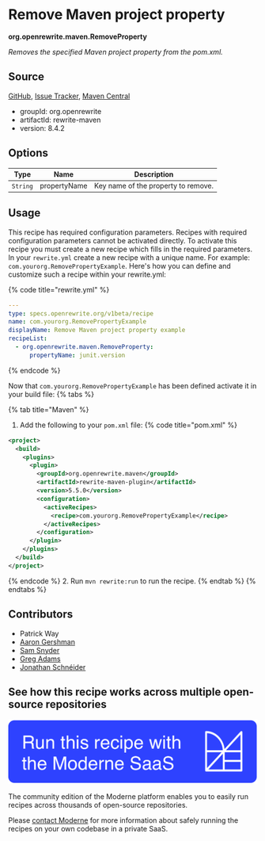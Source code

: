 # Remove Maven project property

**org.openrewrite.maven.RemoveProperty**

_Removes the specified Maven project property from the pom.xml._

## Source

[GitHub](https://github.com/openrewrite/rewrite/blob/main/rewrite-maven/src/main/java/org/openrewrite/maven/RemoveProperty.java), [Issue Tracker](https://github.com/openrewrite/rewrite/issues), [Maven Central](https://central.sonatype.com/artifact/org.openrewrite/rewrite-maven/8.4.2/jar)

* groupId: org.openrewrite
* artifactId: rewrite-maven
* version: 8.4.2

## Options

| Type | Name | Description |
| -- | -- | -- |
| `String` | propertyName | Key name of the property to remove. |


## Usage

This recipe has required configuration parameters. Recipes with required configuration parameters cannot be activated directly. To activate this recipe you must create a new recipe which fills in the required parameters. In your `rewrite.yml` create a new recipe with a unique name. For example: `com.yourorg.RemovePropertyExample`.
Here's how you can define and customize such a recipe within your rewrite.yml:

{% code title="rewrite.yml" %}
```yaml
---
type: specs.openrewrite.org/v1beta/recipe
name: com.yourorg.RemovePropertyExample
displayName: Remove Maven project property example
recipeList:
  - org.openrewrite.maven.RemoveProperty:
      propertyName: junit.version
```
{% endcode %}

Now that `com.yourorg.RemovePropertyExample` has been defined activate it in your build file:
{% tabs %}

{% tab title="Maven" %}
1. Add the following to your `pom.xml` file:
{% code title="pom.xml" %}
```xml
<project>
  <build>
    <plugins>
      <plugin>
        <groupId>org.openrewrite.maven</groupId>
        <artifactId>rewrite-maven-plugin</artifactId>
        <version>5.5.0</version>
        <configuration>
          <activeRecipes>
            <recipe>com.yourorg.RemovePropertyExample</recipe>
          </activeRecipes>
        </configuration>
      </plugin>
    </plugins>
  </build>
</project>
```
{% endcode %}
2. Run `mvn rewrite:run` to run the recipe.
{% endtab %}
{% endtabs %}

## Contributors
* Patrick Way
* [Aaron Gershman](mailto:aegershman@gmail.com)
* [Sam Snyder](mailto:sam@moderne.io)
* [Greg Adams](mailto:greg@moderne.io)
* [Jonathan Schnéider](mailto:jkschneider@gmail.com)


## See how this recipe works across multiple open-source repositories

[![Moderne Link Image](/.gitbook/assets/ModerneRecipeButton.png)](https://app.moderne.io/recipes/org.openrewrite.maven.RemoveProperty)

The community edition of the Moderne platform enables you to easily run recipes across thousands of open-source repositories.

Please [contact Moderne](https://moderne.io/product) for more information about safely running the recipes on your own codebase in a private SaaS.
